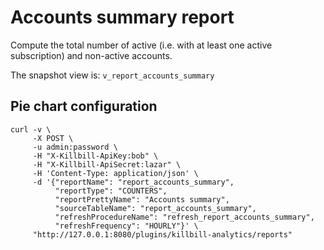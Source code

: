 # Accounts summary report

Compute the total number of active (i.e. with at least one active subscription) and non-active accounts.

The snapshot view is: `v_report_accounts_summary`

## Pie chart configuration

```
curl -v \
     -X POST \
     -u admin:password \
     -H "X-Killbill-ApiKey:bob" \
     -H "X-Killbill-ApiSecret:lazar" \
     -H 'Content-Type: application/json' \
     -d '{"reportName": "report_accounts_summary",
          "reportType": "COUNTERS",
          "reportPrettyName": "Accounts summary",
          "sourceTableName": "report_accounts_summary",
          "refreshProcedureName": "refresh_report_accounts_summary",
          "refreshFrequency": "HOURLY"}' \
     "http://127.0.0.1:8080/plugins/killbill-analytics/reports"
```
